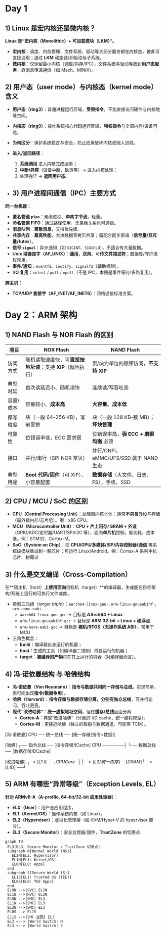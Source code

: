 # Day 1

## 1) Linux 是宏内核还是微内核？
**Linux 是“宏内核（Monolithic）+ 可加载模块（LKM）”。**
- **宏内核**：调度、内存管理、文件系统、驱动等大部分服务都在内核态，彼此可直接调用；通过 **LKM** 动态装/卸驱动与子系统。
- **微内核**：仅保留最小内核（调度/内存/IPC），文件系统与驱动等放到**用户态服务**，靠消息传递通信（如 Mach、MINIX）。

## 2) 用户态（user mode）与内核态（kernel mode）含义
- **用户态（ring3）**：普通进程运行区域，**受限指令**，不能直接访问硬件与内核地址空间。
- **内核态（ring0）**：操作系统核心代码运行区域，**特权指令**与全部内存/设备可达。
- **为何区分**：保护系统稳定与安全，防止应用破坏内核或他人进程。
- **进入/返回路径**：
  1. **系统调用** 进入内核完成服务；
  2. **中断/异常**（设备中断、缺页等）→ 进入内核处理；
  3. 处理完毕 → **返回用户态**。


  
- ## 3) 用户进程间通信（IPC）主要方式
**同一台机器：**
- **匿名管道 `pipe`**：亲缘进程、**单向字节流**，轻量。
- **命名管道 FIFO**：通过路径使用，无亲缘关系也可通信。
- **消息队列**：**离散消息**，支持优先级。
- **共享内存**：**最高性能**，大块数据零拷贝共享；需配合同步原语（**信号量/互斥量/futex**）。
- **信号 `signal`**：异步通知（如 `SIGINT`、`SIGCHLD`），不适合传大量数据。
- **Unix 域套接字（AF_UNIX）**：**通用、双向**，可**传文件描述符**；数据库/守护进程常用。
- **事件/通知**：`eventfd`、`inotify`、`signalfd`（辅助机制）。
- **I/O 复用**：`select` / `poll` / `epoll`（不是 IPC，本质是事件等待/多路复用）。

**跨主机：**
- **TCP/UDP 套接字（AF_INET/AF_INET6）**：网络通信标准方案。

# Day 2：ARM 架构
## 1) NAND Flash 与 NOR Flash 的区别
| 项目 | NOR Flash | NAND Flash |
|---|---|---|
| 访问方式 | 随机读取速度快，可**直接按地址读**；支持 **XIP**（就地执行） | 页/块为单位的顺序访问，**不支持 XIP** |
| 典型时延 | 首次读延迟小、随机读快 | 连续读/写吞吐高 |
| 容量/成本 | 容量较小、**成本高** | **大容量、成本低** |
| 擦写粒度 | 块（一般 64–256 KB），写前需擦 | 块（一般 128 KB–数 MB）；**坏块管理** |
| 可靠性 | 位错误率低，ECC 需求弱 | 位错误率高，**强 ECC + 磨损均衡** 必须 |
| 接口 | 并行/串行（SPI NOR 常见） | 并行/ONFI，eMMC/UFS/SSD 属于 NAND 生态 |
| 典型用途 | **Boot 代码/固件**（可 XIP）、小容量配置 | **数据存储**（大文件、日志、FS），手机、SSD |

## 2) CPU / MCU / SoC 的区别
- **CPU（Central Processing Unit）**：处理器内核本体；通常**不包含**外设与存储（需外接内存/芯片组）。例：x86 CPU。
- **MCU（Microcontroller Unit）**：**CPU + 片上闪存/ SRAM + 外设**（GPIO/ADC/定时器/UART/SPI/I2C 等），面向**单片机**控制，低功耗、成本低。例：STM32、Cortex-M。
- **SoC（System on Chip）**：把 **CPU/GPU/多媒体/ISP/内存控制器/通信** 等系统级模块集成到一颗芯片；可运行 Linux/Android。例：Cortex-A 系列手机芯片、树莓派


## 3) 什么是交叉编译（Cross-Compilation）
在**宿主机（host）**上使用面向**目标机（target）**的编译器，生成能在目标架构/系统上运行的可执行文件或库。  
- 典型三元组（*target triple*）：`aarch64-linux-gnu-`, `arm-linux-gnueabihf-`, `arm-none-eabi-`  
  - `aarch64-linux-gnu-gcc` → 目标是 **AArch64 + Linux**  
  - `arm-linux-gnueabihf-gcc` → 目标是 **ARM 32-bit + Linux + 硬浮点**  
  - `arm-none-eabi-gcc` → 目标是 **裸机/RTOS（无操作系统 ABI）**，常用于 MCU
- 三角色概念：  
  - **build**：编译器自身运行的机器；  
  - **host**：生成的工具（如编译器二进制）将要运行的机器；  
  - **target**：**被编译的产物**将在其上运行的机器（对编译器而言）。


## 4) 冯·诺依曼结构 与 哈佛结构
- **冯·诺依曼（Von Neumann）**：**指令与数据共用同一存储与总线**。实现简单，但可能出现**指令/数据争用**）。
- **哈佛（Harvard）**：**指令存储与数据存储分离，分别有独立总线**，可并行访问，吞吐更高。
- **现代“改进哈佛”**：**统一虚拟地址空间**，但在**缓存/总线**层面分离 
  - **Cortex-A**：典型“改进哈佛”（分离的 I/D cache、统一编程模型）。  
  - **Cortex-M**：更接近哈佛（独立的取指与数据通道、可能带 TCM）。
 
  
[冯·诺依曼]
CPU ── 统一总线 ── [统一存储(指令+数据)]

[哈佛]
           ┌── 指令总线 ── [指令存储/ICache]
CPU ───────┤
           └── 数据总线 ── [数据存储/DCache]

[改进哈佛]
          ┌─> [L1 I$] ──┐
CPU Core ─┤               ├─> [L2/统一内存] ── [DRAM]
          └─> [L1 D$] ──┘


  ## 5) ARM 有哪些“异常等级”（Exception Levels, EL）
**针对 ARMv8-A（A-profile, 64-bit/32-bit 应用处理器）**：
- **EL0（User）**：用户态应用程序。  
- **EL1（Kernel/OS）**：操作系统内核（如 Linux）。  
- **EL2（Hypervisor）**：虚拟化管理层（如 KVM/Hyper-V 的 hypervisor 部分）。  
- **EL3（Secure Monitor）**：安全监控器/固件，**TrustZone** 的切换点

 ```mermaid
graph TD
  EL3[EL3: Secure Monitor / TrustZone 切换点]
  subgraph N[Normal World (NS)]
    EL2N[EL2: Hypervisor]
    EL1N[EL1: Kernel/OS]
    EL0N[EL0: Apps]
  end
  subgraph S[Secure World (S)]
    EL1S[EL1: Trusted OS (TEE)]
    EL0S[EL0: TEE Apps]
  end
  EL0N -->|SVC| EL1N
  EL1N -->|HVC| EL2N
  EL0N -->|SMC| EL3
  EL1N -->|SMC| EL3
  EL2N -->|SMC| EL3
  EL0S --> EL1S
  EL1S -->|SMC 返回| EL3
  EL3 <--> |World Switch| N
  EL3 <--> |World Switch| S
```
